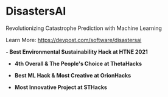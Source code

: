 # DisastersAI

Revolutionizing Catastrophe Prediction with Machine Learning

Learn More: https://devpost.com/software/disastersai

<b>
  - Best Environmental Sustainability Hack at HTNE 2021

- 4th Overall & The People's Choice at ThetaHacks

- Best ML Hack & Most Creative at OrionHacks

- Most Innovative Project at STHacks
</b>

